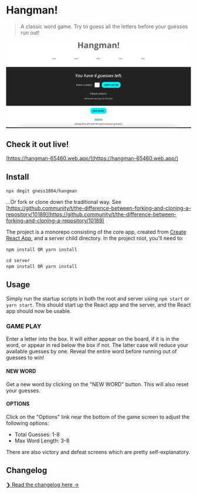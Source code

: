 # Hangman!

> A classic word game. Try to guess all the letters before your guesses run out!

![Main screen](https://github.com/gness1804/hangman/blob/main/assets/main-screen.png)

## Check it out live!

[https://hangman-65460.web.app/](https://hangman-65460.web.app/)

## Install

```
npx degit gness1804/hangman
```
...Or fork or clone down the traditional way. See [https://github.community/t/the-difference-between-forking-and-cloning-a-repository/10189](https://github.community/t/the-difference-between-forking-and-cloning-a-repository/10189)

The project is a monorepo consisting of the core app, created from [Create React App](https://github.com/facebook/create-react-app), and a server child directory. In the project root, you'll need to:

```
npm install OR yarn install
```

```
cd server
npm install OR yarn install
```

## Usage
Simply run the startup scripts in both the root and server using `npm start` or `yarn start`. This should start up the React app and the server, and the React app should now be usable.

### GAME PLAY
Enter a letter into the box. It will either appear on the board, if it is in the word, or appear in red below the box if not. The latter case will reduce your available guesses by one. Reveal the entire word before running out of guesses to win!

#### NEW WORD

Get a new word by clicking on the "NEW WORD" button. This will also reset your guesses.

#### OPTIONS

Click on the "Options" link near the bottom of the game screen to adjust the following options:

* Total Guesses: 1-8
* Max Word Length: 3-8

There are also victory and defeat screens which are pretty self-explanatory.


## Changelog

[❯ Read the changelog here →](https://github.com/gness1804/hangman/blob/main/CHANGELOG.md)
